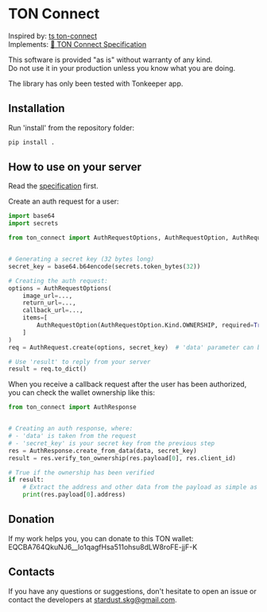 # TON Connect

Inspired by: [ts ton-connect](https://github.com/tonkeeper/ton-connect) <br>
Implements: [📄 TON Connect Specification](https://github.com/tonkeeper/ton-connect/blob/main/TonConnectSpecification.md)

This software is provided "as is" without warranty of any kind.<br>
Do not use it in your production unless you know what you are doing.

The library has only been tested with Tonkeeper app.

## Installation
Run 'install' from the repository folder:
```bash
pip install .
```

## How to use on your server

Read the [specification](https://github.com/tonkeeper/ton-connect/blob/main/TonConnectSpecification.md) first.

Create an auth request for a user:
```python
import base64
import secrets

from ton_connect import AuthRequestOptions, AuthRequestOption, AuthRequest


# Generating a secret key (32 bytes long)
secret_key = base64.b64encode(secrets.token_bytes(32))

# Creating the auth request: 
options = AuthRequestOptions(
    image_url=...,
    return_url=...,
    callback_url=...,
    items=[
        AuthRequestOption(AuthRequestOption.Kind.OWNERSHIP, required=True)
    ]
)
req = AuthRequest.create(options, secret_key)  # 'data' parameter can be passed with your custom data

# Use 'result' to reply from your server
result = req.to_dict()
```

When you receive a callback request after the user has been authorized, 
you can check the wallet ownership like this:
```python
from ton_connect import AuthResponse


# Creating an auth response, where:
# - 'data' is taken from the request
# - 'secret_key' is your secret key from the previous step
res = AuthResponse.create_from_data(data, secret_key)
result = res.verify_ton_ownership(res.payload[0], res.client_id)

# True if the ownership has been verified
if result:
    # Extract the address and other data from the payload as simple as that:
    print(res.payload[0].address)
```

## Donation
If my work helps you, you can donate to this TON wallet:<br>
EQCBA764QkuNJ6__lo1qagfHsa511ohsu8dLW8roFE-jjF-K

## Contacts

If you have any questions or suggestions, don't hesitate to open an issue or contact the developers at
stardust.skg@gmail.com.
